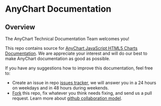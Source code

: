 # AnyChart Documentation 

## Overview

The AnyChart Technical Documentation Team welcomes you!

This repo contains source for [AnyChart JavaScript HTML5 Charts Documentation](//docs.anychart.com).
We are appreciate your interest and will do our best to make AnyChart documentation as good as possible.  

If you have any suggestions how to improve this documentation, feel free to:

* Create an issue in repo [issues tracker](//github.com/anychart/docs.anychart.com/issues), we will answer you in a 24 hours on weekdays and in 48 hours during weekends.
* [Fork](https://github.com/anychart/docs.anychart.com/fork) this repo, fix whatever you think needs fixing, and send us a pull request. Learn more about [github collaboration model](https://help.github.com/articles/using-pull-requests/).

